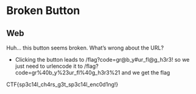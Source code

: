# Broken Button
## Web

Huh… this button seems broken. What’s wrong about the URL?


- Clicking the button leads to /flag?code=gr\@b\_y#ur\_fl\@g\_h3r3! so we just need to urlencode it to /flag?code=gr%40b_y%23ur_fl%40g_h3r3%21 and we get the flag


CTF{sp3c14l_ch4rs_g3t_sp3c14l_enc0d1ng!}

